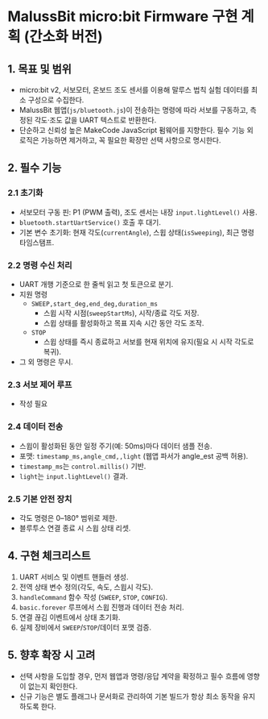 # MalussBit micro:bit Firmware 구현 계획 (간소화 버전)

## 1. 목표 및 범위
- micro:bit v2, 서보모터, 온보드 조도 센서를 이용해 말루스 법칙 실험 데이터를 최소 구성으로 수집한다.
- MalussBit 웹앱(`js/bluetooth.js`)이 전송하는 명령에 따라 서보를 구동하고, 측정된 각도·조도 값을 UART 텍스트로 반환한다.
- 단순하고 신뢰성 높은 MakeCode JavaScript 펌웨어를 지향한다. 필수 기능 외 로직은 가능하면 제거하고, 꼭 필요한 확장만 선택 사항으로 명시한다.

## 2. 필수 기능
### 2.1 초기화
- 서보모터 구동 핀: P1 (PWM 출력), 조도 센서는 내장 `input.lightLevel()` 사용.
- `bluetooth.startUartService()` 호출 후 대기.
- 기본 변수 초기화: 현재 각도(`currentAngle`), 스윕 상태(`isSweeping`), 최근 명령 타임스탬프.

### 2.2 명령 수신 처리
- UART 개행 기준으로 한 줄씩 읽고 첫 토큰으로 분기.
- 지원 명령
  - `SWEEP,start_deg,end_deg,duration_ms`
    - 스윕 시작 시점(`sweepStartMs`), 시작/종료 각도 저장.
    - 스윕 상태를 활성화하고 목표 지속 시간 동안 각도 조작.
  - `STOP`
    - 스윕 상태를 즉시 종료하고 서보를 현재 위치에 유지(필요 시 시작 각도로 복귀).
- 그 외 명령은 무시.

### 2.3 서보 제어 루프
- 작성 필요

### 2.4 데이터 전송
- 스윕이 활성화된 동안 일정 주기(예: 50ms)마다 데이터 샘플 전송.
- 포맷: `timestamp_ms,angle_cmd,,light` (웹앱 파서가 angle_est 공백 허용).
- `timestamp_ms`는 `control.millis()` 기반.
- `light`는 `input.lightLevel()` 결과.

### 2.5 기본 안전 장치
- 각도 명령은 0–180° 범위로 제한.
- 블루투스 연결 종료 시 스윕 상태 리셋.


## 4. 구현 체크리스트
1. UART 서비스 및 이벤트 핸들러 생성.
2. 전역 상태 변수 정의(각도, 속도, 스윕시 각도).
3. `handleCommand` 함수 작성 (`SWEEP`, `STOP`, `CONFIG`).
4. `basic.forever` 루프에서 스윕 진행과 데이터 전송 처리.
5. 연결 끊김 이벤트에서 상태 초기화.
6. 실제 장비에서 `SWEEP`/`STOP`/데이터 포맷 검증.

## 5. 향후 확장 시 고려
- 선택 사항을 도입할 경우, 먼저 웹앱과 명령/응답 계약을 확정하고 필수 흐름에 영향이 없는지 확인한다.
- 신규 기능은 별도 플래그나 문서화로 관리하여 기본 빌드가 항상 최소 동작을 유지하도록 한다.
